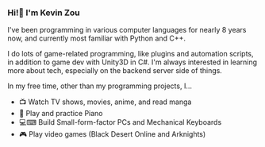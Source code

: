 ### Hi!👋 I'm Kevin Zou

I've been programming in various computer languages for nearly 8 years now, and currently most familiar with Python and C++.

I do lots of game-related programming, like plugins and automation scripts, in addition to game dev with Unity3D in C#. I'm always interested in learning more about tech, especially on the backend server side of things.

In my free time, other than my programming projects, I... 

- 📺 Watch TV shows, movies, anime, and read manga
- 🎹 Play and practice Piano
- 💻⌨ Build Small-form-factor PCs and Mechanical Keyboards
- 🎮 Play video games (Black Desert Online and Arknights)
<!--
- 📝 Write about my thoughts and opinions in my blog: [Null Comment]()
-->

